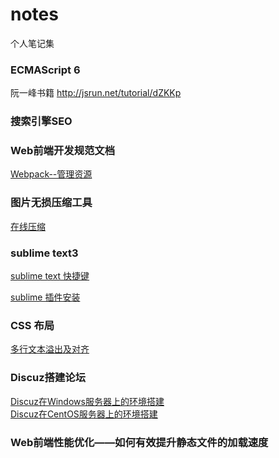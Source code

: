 # notes
个人笔记集

### ECMAScript 6
阮一峰书籍
http://jsrun.net/tutorial/dZKKp

### 搜索引擎SEO

### Web前端开发规范文档
[Webpack--管理资源](./specification.md)

### 图片无损压缩工具
[在线压缩](./compress.md)

### sublime text3
[sublime text 快捷键](./sublime.md)

[sublime 插件安装](./package.md)

### CSS 布局
[多行文本溢出及对齐](./display.md)

### Discuz搭建论坛
[Discuz在Windows服务器上的环境搭建](./discuz.md) <br/>
[Discuz在CentOS服务器上的环境搭建](./discuz_centos.md)

### Web前端性能优化——如何有效提升静态文件的加载速度
